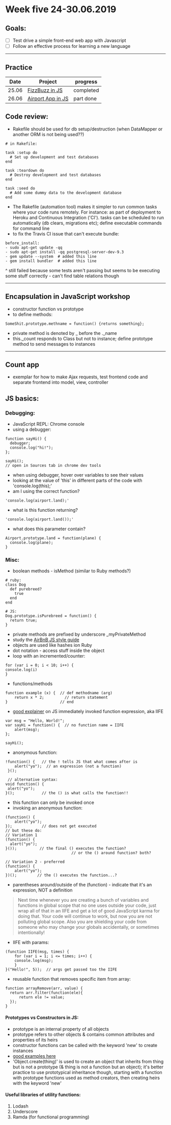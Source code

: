 # Week five 24-30.06.2019

## Goals:

- [ ] Test drive a simple front-end web app with Javascript
- [ ] Follow an effective process for learning a new language

---

## Practice

Date | Project | progress
--- | --- | ---
25.06 | [FizzBuzz in JS](https://github.com/aniasobo/fizzbuzzjs) | completed
26.06 | [Airport App in JS](https://github.com/aniasobo/Airport-JS) | part done

## Code review:

- Rakefile should be used for db setup/destruction (when DataMapper or another ORM is not being used??)

```
# in Rakefile:

task :setup do
  # Set up development and test databases
end

task :teardown do
  # Destroy development and test databases
end

task :seed do
  # Add some dummy data to the development database
end
```

- The Rakefile (automation tool) makes it simpler to run common tasks where your code runs remotely. For instance: as part of deployment to Heroku and Continuous Integration ('CI'). tasks can be scheduled to run automatically (db clears, migrations etc); define executable commands for command line
- to fix the Travis CI issue that can't execute bundle:

```
before_install:
- sudo apt-get update -qq
- sudo apt-get install -qq postgresql-server-dev-9.3
- gem update --system  # added this line
- gem install bundler  # added this line
```

^ still failed because some tests aren't passing but seems to be executing some stuff correctly - can't find table relations though

---

## Encapsulation in JavaScript workshop

- constructor function vs prototype
- to define methods:

```
SomeShit.prototype.methname = function() {returns something};
```

- private method is denoted by _ before the ._name
- this._count responds to Class but not to instance; define prototype method to send messages to instances


---

## Count app

- exemplar for how to make Ajax requests, test frontend code and separate frontend into model, view, controller

## JS basics:

### Debugging: 

- JavaScript REPL: Chrome console
- using a debugger:

```
function sayHi() {
  debugger;
  console.log("hi!");
};

sayHi();
// open in Sources tab in chrome dev tools
```

- when using debugger, hover over variables to see their values
- looking at the value of 'this' in different parts of the code with 'console.log(this);'
- am I using the correct function? 

```
'console.log(airport.land);'
```

- what is this function returning? 

```
'console.log(airport.land());'
```

- what does this parameter contain? 

```
Airport.prototype.land = function(plane) {
  console.log(plane);
}
```

### Misc:

- boolean methods - isMethod (similar to Ruby methods?)

```
# ruby:
class Dog
  def purebreed?
    true
  end
end

# JS:
Dog.prototype.isPurebreed = function() {
  return true;
}
```

- private methods are prefixed by underscore _myPrivateMethod
- study the [AirBnB JS style guide](https://github.com/airbnb/javascript)
- objects are used like hashes ion Ruby
- dot notation - access stuff inside the object 
- loop with an incremented/counter:

```
for (var i = 0; i < 10; i++) {  
console.log(i)  
}  
```

- functions/methods

```
function example (x) {  // def methodname (arg)  
	return x * 2;         // return statement
}                       // end

```

- [good explainer](https://medium.com/@vvkchandra/essential-javascript-mastering-immediately-invoked-function-expressions-67791338ddc6) on JS immediately invoked function expression, aka IIFE

```
var msg = "Hello, World!";
var sayHi = function() {  // no function name = IIFE
    alert(msg);
};

sayHi();
```

- anonymous function:

```
!function() {   // the ! tells JS that what comes after is
	alert("yo");  // an expression (not a function)
 }();
 
 // alternative syntax:
void function() {
 alert("yo");
}();            // the () is what calls the function!!
```

- this function can only be invoked once
- invoking an anonymous function:

```
(function() {
	alert("yo");
});             // does not get executed
// but these do:
// Variation 1
(function() {
  alert("yo");
}());          // the final () executes the function?
							 // or the () around function? both?

// Variation 2 - preferred
(function() {
	alert("yo");
})();         // the () executes the function...?
```

- parentheses around/outside of the (function) - indicate that it's an expression, NOT a definition 

> Next time whenever you are creating a bunch of variables and functions in global scope that no one uses outside your code, just wrap all of that in an IIFE and get a lot of good JavaScript karma for doing that. Your code will continue to work, but now you are not polluting global scope. Also you are shielding your code from someone who may change your globals accidentally, or sometimes intentionally!

- IIFE with params:

```
(function IIFE(msg, times) {
	for (var i = 1; i <= times; i++) {
	console.log(msg);
	}
}("Hello!", 5));  // args get passed too the IIFE
```

- reusable function that removes specific item from array:

```
function arrayRemove(arr, value) {
  return arr.filter(function(ele){
      return ele != value;
  });
}
```

#### Prototypes vs Constructors in JS:

- prototype is an internal property of all objects
- prototype refers to other objects & contains common attributes and properties of its heirs
- constructor functions can be called with the keyword 'new' to create instances
- [good examples here](https://medium.com/backticks-tildes/javascript-prototypes-ee46810e4866)
- 'Object.create(thing)' is used to create an object that inherits from thing but is not a prototype (& thing is not a function but an object); it's better practice to use prototypical inheritance though, starting with a function with prototype functions used as method creators, then creating heirs with the keyword 'new'

#### Useful libraries of utility functions:

1. Lodash
2. Underscore
3. Ramda (for functional programming)